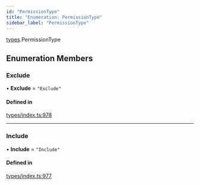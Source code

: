 ```yaml
---
id: "PermissionType"
title: "Enumeration: PermissionType"
sidebar_label: "PermissionType"
---
```


[types](../../../modules/Types/Types.md).PermissionType

## Enumeration Members

### Exclude

• **Exclude** = ``"Exclude"``

#### Defined in

[types/index.ts:978](https://github.com/PolymeshAssociation/polymesh-sdk/blob/daafaa68f/src/types/index.ts#L978)

___

### Include

• **Include** = ``"Include"``

#### Defined in

[types/index.ts:977](https://github.com/PolymeshAssociation/polymesh-sdk/blob/daafaa68f/src/types/index.ts#L977)
